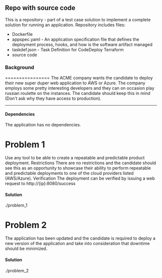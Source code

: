 ## Repo with source code
This is a repository - part of a test case solution to implement a complete solution for running an application.
Repository includes files:
- Dockerfile
- appspec.yaml - An application specification file that defines the deployment process, hooks, and how is the software artifact managed
- taskdef.json - Task Definition for CodeDeploy Terraform
- source code


### Background
================
The ACME company wants the candidate to deploy their new super duper web application to AWS
or Azure. The company employs some pretty interesting developers and they can on occasion play
russian roulette on the instances. The candidate should keep this in mind (Don't ask why they have
access to production).
____

#### Dependencies
The application has no dependencies.

Problem 1
================
Use any tool to be able to create a repeatable and predictable product deployment.
Restrictions
There are no restrictions and the candidate should see this as an opportunity to showcase their
ability to perform repeatable and predictable deployments to one of the cloud providers listed
(AWS/Azure).
Verification
The deployment can be verified by issuing a web request to http://{ip}:8080/success

#### Solution
./problem_1

Problem 2
================
The application has been updated and the candidate is required to deploy a new version of the
application and take into consideration that downtime should be minimized.

#### Solution
./problem_2
